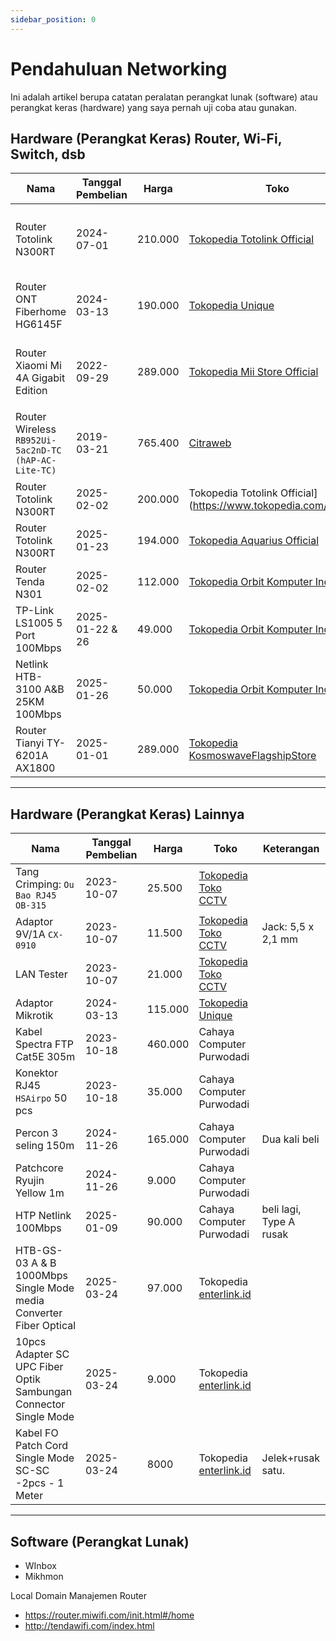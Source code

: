 ```yaml
---
sidebar_position: 0
---
```


# Pendahuluan Networking

Ini adalah artikel berupa catatan peralatan perangkat lunak (software) atau perangkat keras (hardware) yang saya pernah uji coba atau gunakan.

## Hardware (Perangkat Keras) Router, Wi-Fi, Switch, dsb

| Nama                                                 | Tanggal Pembelian | Harga   | Toko                                                                       | Pengaturan Default                                                    |
| ---------------------------------------------------- | ----------------- | ------- | -------------------------------------------------------------------------- | --------------------------------------------------------------------- |
| Router Totolink N300RT                               | 2024-07-01        | 210.000 | [Tokopedia Totolink Official](https://www.tokopedia.com/totolink)          | IP Default: `192.168.1.1`<br/>Username: `admin`<br/>Password: `admin` |
| Router ONT Fiberhome HG6145F                         | 2024-03-13        | 190.000 | [Tokopedia Unique](https://www.tokopedia.com/unique-technique)             | IP Default: `?`<br/>Username: `?`<br/>Password: `?`                   |
| Router Xiaomi Mi 4A Gigabit Edition                  | 2022-09-29        | 289.000 | [Tokopedia Mii Store Official](https://www.tokopedia.com/mii-store)        | IP Default: `192.168.1.1`<br/>Username: `admin`<br/>Password: `admin` |
| Router Wireless `RB952Ui-5ac2nD-TC (hAP-AC-Lite-TC)` | 2019-03-21        | 765.400 | [Citraweb](http://www.mikrotik.co.id/)                                     | IP Default: `192.168.1.1`<br/>Username: `admin`<br/>Password: `admin` |
| Router Totolink N300RT                               | 2025-02-02        | 200.000 | Tokopedia Totolink Official](https://www.tokopedia.com/totolink)           |                                                                       |
| Router Totolink N300RT                               | 2025-01-23        | 194.000 | [Tokopedia Aquarius Official](https://www.tokopedia.com/aquarius-id)       |                                                                       |
| Router Tenda N301                                    | 2025-02-02        | 112.000 | [Tokopedia Orbit Komputer Indo](https://www.tokopedia.com/orbit-komputer)  |                                                                       |
| TP-Link LS1005 5 Port 100Mbps                        | 2025-01-22 & 26   | 49.000  | [Tokopedia Orbit Komputer Indo](https://www.tokopedia.com/orbit-komputer)  | Beli dua                                                              |
| Netlink HTB-3100 A&B 25KM 100Mbps                    | 2025-01-26        | 50.000  | [Tokopedia Orbit Komputer Indo](https://www.tokopedia.com/orbit-komputer)  |                                                                       |
| Router Tianyi TY-6201A AX1800                        | 2025-01-01        | 289.000 | [Tokopedia KosmoswaveFlagshipStore](https://www.tokopedia.com/kosmoswave1) |                                                                       |

---

## Hardware (Perangkat Keras) Lainnya

| Nama                                                               | Tanggal Pembelian | Harga   | Toko                                                           | Keterangan              |
| ------------------------------------------------------------------ | ----------------- | ------- | -------------------------------------------------------------- | ----------------------- |
| Tang Crimping: `Ou Bao RJ45 OB-315`                                | 2023-10-07        | 25.500  | [Tokopedia Toko CCTV](https://www.tokopedia.com/toko-cctv-1)   |                         |
| Adaptor 9V/1A `CX-0910`                                            | 2023-10-07        | 11.500  | [Tokopedia Toko CCTV](https://www.tokopedia.com/toko-cctv-1)   | Jack: 5,5 x 2,1 mm      |
| LAN Tester                                                         | 2023-10-07        | 21.000  | [Tokopedia Toko CCTV](https://www.tokopedia.com/toko-cctv-1)   |                         |
| Adaptor Mikrotik                                                   | 2024-03-13        | 115.000 | [Tokopedia Unique](https://www.tokopedia.com/unique-technique) |                         |
| Kabel Spectra FTP Cat5E 305m                                       | 2023-10-18        | 460.000 | Cahaya Computer Purwodadi                                      |                         |
| Konektor RJ45 `HSAirpo` 50 pcs                                     | 2023-10-18        | 35.000  | Cahaya Computer Purwodadi                                      |                         |
| Percon 3 seling 150m                                               | 2024-11-26        | 165.000 | Cahaya Computer Purwodadi                                      | Dua kali beli           |
| Patchcore Ryujin Yellow 1m                                         | 2024-11-26        | 9.000   | Cahaya Computer Purwodadi                                      |                         |
| HTP Netlink 100Mbps                                                | 2025-01-09        | 90.000  | Cahaya Computer Purwodadi                                      | beli lagi, Type A rusak |
| HTB-GS-03 A & B 1000Mbps Single Mode media Converter Fiber Optical | 2025-03-24        | 97.000  | Tokopedia [enterlink.id](https://www.tokopedia.com/eterlinkid) |                         |
| 10pcs Adapter SC UPC Fiber Optik Sambungan Connector Single Mode   | 2025-03-24        | 9.000   | Tokopedia [enterlink.id](https://www.tokopedia.com/eterlinkid) |                         |
| Kabel FO Patch Cord Single Mode SC-SC -2pcs - 1 Meter              | 2025-03-24        | 8000    | Tokopedia [enterlink.id](https://www.tokopedia.com/eterlinkid) | Jelek+rusak satu.       |

---

## Software (Perangkat Lunak)

- WInbox
- Mikhmon

Local Domain Manajemen Router
- https://router.miwifi.com/init.html#/home
- http://tendawifi.com/index.html

